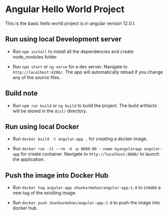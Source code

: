 # Angular Hello World Project

This is the basic hello world project is in angular version 12.0.1.

## Run using local Development server

- Run `npm install` to install all the dependencies and create node_modules folder

- Run `npm start` or `ng serve` for a dev server. Navigate to `http://localhost:4200/`. The app will automatically reload if you change any of the source files.

## Build note

- Run `npm run build` or `ng build` to build the project. The build artifacts will be stored in the `dist/` directory.

## Run using local Docker

- Run `docker build -t angular-app .` for creating a docker image.

- Run `docker run -it --rm -d -p 8080:80 --name myangularapp angular-app` for create container. Navigate to `http://localhost:8080/` to launch the application.

## Push the image into Docker Hub

- Run `docker tag angular-app shankarmohan/angular-app:1.0` to create a new tag of the exisiting image.

- Run `docker push shankarmohan/angular-app:1.0` to push the image into docker hub.


